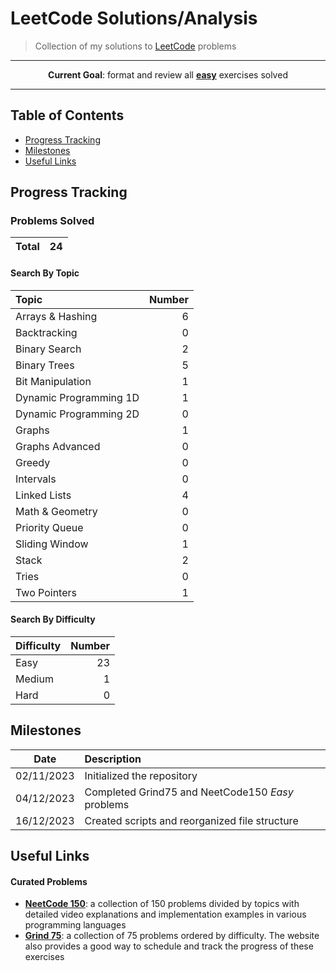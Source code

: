 # LeetCode Solutions/Analysis

> Collection of my solutions to [LeetCode](https://leetcode.com) problems

---
<p align="center"> <strong>Current Goal</strong>: format and review all <b><u>easy</u></b> exercises solved<p>  

---

## Table of Contents
  - [Progress Tracking](#progress-tracking)
  - [Milestones](#milestones)
  - [Useful Links](#useful-links)

## Progress Tracking

### Problems Solved

| Total | 24 |
|:---:|:---:|

#### Search By Topic

| Topic | Number |
|:---|---:|
| Arrays & Hashing | 6 |
| Backtracking | 0 |
| Binary Search | 2 |
| Binary Trees | 5 |
| Bit Manipulation | 1 |
| Dynamic Programming 1D | 1 |
| Dynamic Programming 2D | 0 |
| Graphs | 1 |
| Graphs Advanced | 0 |
| Greedy | 0 |
| Intervals | 0 |
| Linked Lists | 4 |
| Math & Geometry | 0 |
| Priority Queue | 0 |
| Sliding Window | 1 |
| Stack | 2 |
| Tries | 0 |
| Two Pointers | 1 |

#### Search By Difficulty

| Difficulty | Number |
|:---|---:|
| Easy | 23 |
| Medium | 1 |
| Hard | 0 |

## Milestones

| Date | Description |
|:------:|:-------------|
| 02/11/2023 | Initialized the repository |
| 04/12/2023 | Completed Grind75 and NeetCode150 _Easy_ problems |
| 16/12/2023 | Created scripts and reorganized file structure |

## Useful Links

#### Curated Problems

- **[NeetCode 150](https://neetcode.io/practice)**: a collection of 150 problems divided by topics with detailed video explanations and implementation examples in various programming languages
- **[Grind 75](https://www.techinterviewhandbook.org/grind75?weeks=28&hours=40)**: a collection of 75 problems ordered by difficulty. The website also provides a good way to schedule and track the progress of these exercises